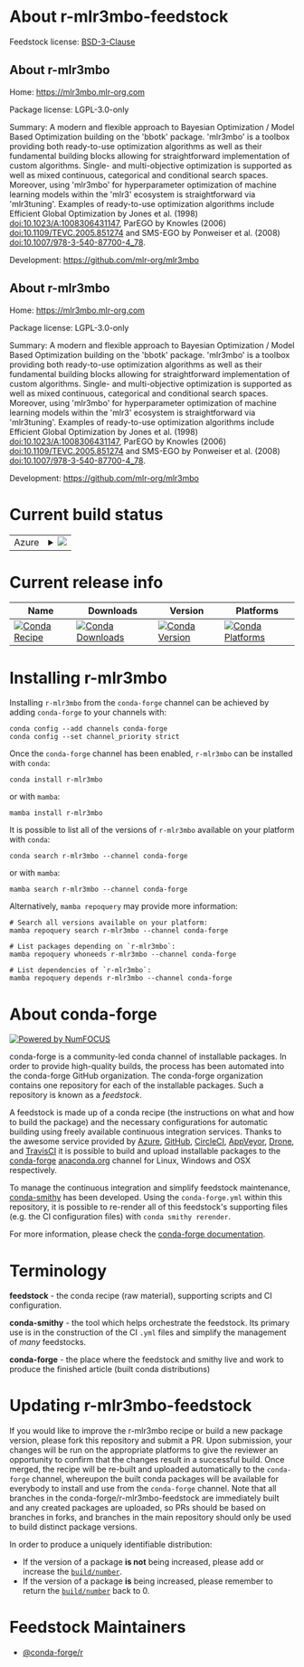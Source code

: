 About r-mlr3mbo-feedstock
=========================

Feedstock license: [BSD-3-Clause](https://github.com/conda-forge/r-mlr3mbo-feedstock/blob/main/LICENSE.txt)


About r-mlr3mbo
---------------

Home: https://mlr3mbo.mlr-org.com

Package license: LGPL-3.0-only

Summary: A modern and flexible approach to Bayesian Optimization / Model Based Optimization building on the 'bbotk' package. 'mlr3mbo' is a toolbox providing both ready-to-use optimization algorithms as well as their fundamental building blocks allowing for straightforward implementation of custom algorithms. Single- and multi-objective optimization is supported as well as mixed continuous, categorical and conditional search spaces. Moreover, using 'mlr3mbo' for hyperparameter optimization of machine learning models within the 'mlr3' ecosystem is straightforward via 'mlr3tuning'. Examples of ready-to-use optimization algorithms include Efficient Global Optimization by Jones et al. (1998) <doi:10.1023/A:1008306431147>, ParEGO by Knowles (2006) <doi:10.1109/TEVC.2005.851274> and SMS-EGO by Ponweiser et al. (2008) <doi:10.1007/978-3-540-87700-4_78>.

Development: https://github.com/mlr-org/mlr3mbo

About r-mlr3mbo
---------------

Home: https://mlr3mbo.mlr-org.com

Package license: LGPL-3.0-only

Summary: A modern and flexible approach to Bayesian Optimization / Model Based Optimization building on the 'bbotk' package. 'mlr3mbo' is a toolbox providing both ready-to-use optimization algorithms as well as their fundamental building blocks allowing for straightforward implementation of custom algorithms. Single- and multi-objective optimization is supported as well as mixed continuous, categorical and conditional search spaces. Moreover, using 'mlr3mbo' for hyperparameter optimization of machine learning models within the 'mlr3' ecosystem is straightforward via 'mlr3tuning'. Examples of ready-to-use optimization algorithms include Efficient Global Optimization by Jones et al. (1998) <doi:10.1023/A:1008306431147>, ParEGO by Knowles (2006) <doi:10.1109/TEVC.2005.851274> and SMS-EGO by Ponweiser et al. (2008) <doi:10.1007/978-3-540-87700-4_78>.

Development: https://github.com/mlr-org/mlr3mbo

Current build status
====================


<table>
    
  <tr>
    <td>Azure</td>
    <td>
      <details>
        <summary>
          <a href="https://dev.azure.com/conda-forge/feedstock-builds/_build/latest?definitionId=19343&branchName=main">
            <img src="https://dev.azure.com/conda-forge/feedstock-builds/_apis/build/status/r-mlr3mbo-feedstock?branchName=main">
          </a>
        </summary>
        <table>
          <thead><tr><th>Variant</th><th>Status</th></tr></thead>
          <tbody><tr>
              <td>linux_64_r_base4.4</td>
              <td>
                <a href="https://dev.azure.com/conda-forge/feedstock-builds/_build/latest?definitionId=19343&branchName=main">
                  <img src="https://dev.azure.com/conda-forge/feedstock-builds/_apis/build/status/r-mlr3mbo-feedstock?branchName=main&jobName=linux&configuration=linux%20linux_64_r_base4.4" alt="variant">
                </a>
              </td>
            </tr><tr>
              <td>linux_64_r_base4.5</td>
              <td>
                <a href="https://dev.azure.com/conda-forge/feedstock-builds/_build/latest?definitionId=19343&branchName=main">
                  <img src="https://dev.azure.com/conda-forge/feedstock-builds/_apis/build/status/r-mlr3mbo-feedstock?branchName=main&jobName=linux&configuration=linux%20linux_64_r_base4.5" alt="variant">
                </a>
              </td>
            </tr><tr>
              <td>osx_64_r_base4.4</td>
              <td>
                <a href="https://dev.azure.com/conda-forge/feedstock-builds/_build/latest?definitionId=19343&branchName=main">
                  <img src="https://dev.azure.com/conda-forge/feedstock-builds/_apis/build/status/r-mlr3mbo-feedstock?branchName=main&jobName=osx&configuration=osx%20osx_64_r_base4.4" alt="variant">
                </a>
              </td>
            </tr><tr>
              <td>osx_64_r_base4.5</td>
              <td>
                <a href="https://dev.azure.com/conda-forge/feedstock-builds/_build/latest?definitionId=19343&branchName=main">
                  <img src="https://dev.azure.com/conda-forge/feedstock-builds/_apis/build/status/r-mlr3mbo-feedstock?branchName=main&jobName=osx&configuration=osx%20osx_64_r_base4.5" alt="variant">
                </a>
              </td>
            </tr><tr>
              <td>win_64_r_base4.4</td>
              <td>
                <a href="https://dev.azure.com/conda-forge/feedstock-builds/_build/latest?definitionId=19343&branchName=main">
                  <img src="https://dev.azure.com/conda-forge/feedstock-builds/_apis/build/status/r-mlr3mbo-feedstock?branchName=main&jobName=win&configuration=win%20win_64_r_base4.4" alt="variant">
                </a>
              </td>
            </tr><tr>
              <td>win_64_r_base4.5</td>
              <td>
                <a href="https://dev.azure.com/conda-forge/feedstock-builds/_build/latest?definitionId=19343&branchName=main">
                  <img src="https://dev.azure.com/conda-forge/feedstock-builds/_apis/build/status/r-mlr3mbo-feedstock?branchName=main&jobName=win&configuration=win%20win_64_r_base4.5" alt="variant">
                </a>
              </td>
            </tr>
          </tbody>
        </table>
      </details>
    </td>
  </tr>
</table>

Current release info
====================

| Name | Downloads | Version | Platforms |
| --- | --- | --- | --- |
| [![Conda Recipe](https://img.shields.io/badge/recipe-r--mlr3mbo-green.svg)](https://anaconda.org/conda-forge/r-mlr3mbo) | [![Conda Downloads](https://img.shields.io/conda/dn/conda-forge/r-mlr3mbo.svg)](https://anaconda.org/conda-forge/r-mlr3mbo) | [![Conda Version](https://img.shields.io/conda/vn/conda-forge/r-mlr3mbo.svg)](https://anaconda.org/conda-forge/r-mlr3mbo) | [![Conda Platforms](https://img.shields.io/conda/pn/conda-forge/r-mlr3mbo.svg)](https://anaconda.org/conda-forge/r-mlr3mbo) |

Installing r-mlr3mbo
====================

Installing `r-mlr3mbo` from the `conda-forge` channel can be achieved by adding `conda-forge` to your channels with:

```
conda config --add channels conda-forge
conda config --set channel_priority strict
```

Once the `conda-forge` channel has been enabled, `r-mlr3mbo` can be installed with `conda`:

```
conda install r-mlr3mbo
```

or with `mamba`:

```
mamba install r-mlr3mbo
```

It is possible to list all of the versions of `r-mlr3mbo` available on your platform with `conda`:

```
conda search r-mlr3mbo --channel conda-forge
```

or with `mamba`:

```
mamba search r-mlr3mbo --channel conda-forge
```

Alternatively, `mamba repoquery` may provide more information:

```
# Search all versions available on your platform:
mamba repoquery search r-mlr3mbo --channel conda-forge

# List packages depending on `r-mlr3mbo`:
mamba repoquery whoneeds r-mlr3mbo --channel conda-forge

# List dependencies of `r-mlr3mbo`:
mamba repoquery depends r-mlr3mbo --channel conda-forge
```


About conda-forge
=================

[![Powered by
NumFOCUS](https://img.shields.io/badge/powered%20by-NumFOCUS-orange.svg?style=flat&colorA=E1523D&colorB=007D8A)](https://numfocus.org)

conda-forge is a community-led conda channel of installable packages.
In order to provide high-quality builds, the process has been automated into the
conda-forge GitHub organization. The conda-forge organization contains one repository
for each of the installable packages. Such a repository is known as a *feedstock*.

A feedstock is made up of a conda recipe (the instructions on what and how to build
the package) and the necessary configurations for automatic building using freely
available continuous integration services. Thanks to the awesome service provided by
[Azure](https://azure.microsoft.com/en-us/services/devops/), [GitHub](https://github.com/),
[CircleCI](https://circleci.com/), [AppVeyor](https://www.appveyor.com/),
[Drone](https://cloud.drone.io/welcome), and [TravisCI](https://travis-ci.com/)
it is possible to build and upload installable packages to the
[conda-forge](https://anaconda.org/conda-forge) [anaconda.org](https://anaconda.org/)
channel for Linux, Windows and OSX respectively.

To manage the continuous integration and simplify feedstock maintenance,
[conda-smithy](https://github.com/conda-forge/conda-smithy) has been developed.
Using the ``conda-forge.yml`` within this repository, it is possible to re-render all of
this feedstock's supporting files (e.g. the CI configuration files) with ``conda smithy rerender``.

For more information, please check the [conda-forge documentation](https://conda-forge.org/docs/).

Terminology
===========

**feedstock** - the conda recipe (raw material), supporting scripts and CI configuration.

**conda-smithy** - the tool which helps orchestrate the feedstock.
                   Its primary use is in the construction of the CI ``.yml`` files
                   and simplify the management of *many* feedstocks.

**conda-forge** - the place where the feedstock and smithy live and work to
                  produce the finished article (built conda distributions)


Updating r-mlr3mbo-feedstock
============================

If you would like to improve the r-mlr3mbo recipe or build a new
package version, please fork this repository and submit a PR. Upon submission,
your changes will be run on the appropriate platforms to give the reviewer an
opportunity to confirm that the changes result in a successful build. Once
merged, the recipe will be re-built and uploaded automatically to the
`conda-forge` channel, whereupon the built conda packages will be available for
everybody to install and use from the `conda-forge` channel.
Note that all branches in the conda-forge/r-mlr3mbo-feedstock are
immediately built and any created packages are uploaded, so PRs should be based
on branches in forks, and branches in the main repository should only be used to
build distinct package versions.

In order to produce a uniquely identifiable distribution:
 * If the version of a package **is not** being increased, please add or increase
   the [``build/number``](https://docs.conda.io/projects/conda-build/en/latest/resources/define-metadata.html#build-number-and-string).
 * If the version of a package **is** being increased, please remember to return
   the [``build/number``](https://docs.conda.io/projects/conda-build/en/latest/resources/define-metadata.html#build-number-and-string)
   back to 0.

Feedstock Maintainers
=====================

* [@conda-forge/r](https://github.com/orgs/conda-forge/teams/r/)

